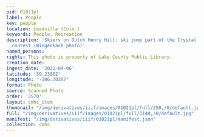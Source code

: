 ```yaml
---
pid: 01021pl
label: People
key: people
location: Leadville (Colo.)
keywords: People, Recreation
description: 'Skiers on Dutch Henry Hill: ski jump part of the Crystal Carnival Gelandesprung
  contest (Wingenbach photo)'
named_persons: 
rights: This photo is property of Lake County Public Library.
creation_date: 
ingest_date: '2021-04-06'
latitude: '39.23902'
longitude: "-106.30387"
format: Photo
source: Scanned Photo
order: '3570'
layout: cmhc_item
thumbnail: "/img/derivatives/iiif/images/01021pl/full/250,/0/default.jpg"
full: "/img/derivatives/iiif/images/01021pl/full/1140,/0/default.jpg"
manifest: "/img/derivatives/iiif/01021pl/manifest.json"
collection: cmhc
---
```


